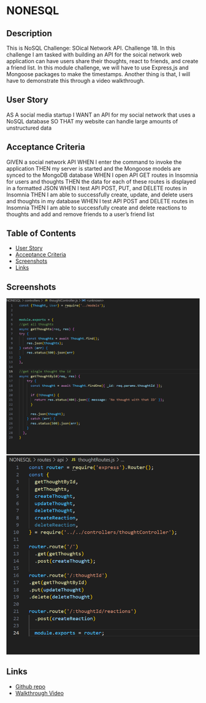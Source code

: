 # NONESQL

## Description
This is NoSQL Challenge: SOical Network API. Challenge 18. 
In this challenge I am tasked with building an API for the soical network web application can have users share their thoughts, react to friends, and create a friend list. In this module challenge, we will have to use Express,js and Mongoose packages to make the timestamps.
Another thing is that, I will have to demonstrate this through a video walkthrough.

## User Story
AS A social media startup
I WANT an API for my social network that uses a NoSQL database
SO THAT my website can handle large amounts of unstructured data

## Acceptance Criteria
GIVEN a social network API
WHEN I enter the command to invoke the application
THEN my server is started and the Mongoose models are synced to the MongoDB database
WHEN I open API GET routes in Insomnia for users and thoughts
THEN the data for each of these routes is displayed in a formatted JSON
WHEN I test API POST, PUT, and DELETE routes in Insomnia
THEN I am able to successfully create, update, and delete users and thoughts in my database
WHEN I test API POST and DELETE routes in Insomnia
THEN I am able to successfully create and delete reactions to thoughts and add and remove friends to a user’s friend list

## Table of Contents
- [User Story](#userstory)
- [Acceptance Criteria](#acceptancecriteria)
- [Screenshots](#screenshots)
- [Links](#links)

## Screenshots
![thoughtController](./assets/images/thoughtcontroller.png)
![Get routes](./assets/images/GEt%20routes.png)


## Links
- [Github repo](https://github.com/Jakkiexplore/NONESQL)
- [Walkthrough Video](https://drive.google.com/file/d/1nN43Oc4eXev4fhAg_2Zqz5XyNl-m0tJC/view)

